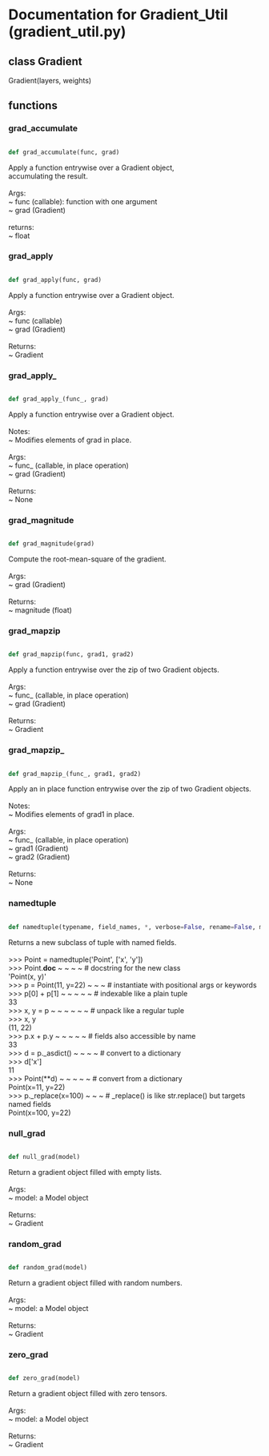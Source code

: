# Documentation for Gradient_Util (gradient_util.py)

## class Gradient
Gradient(layers, weights)


## functions

### grad\_accumulate
```py

def grad_accumulate(func, grad)

```



Apply a function entrywise over a Gradient object,<br />accumulating the result.<br /><br />Args:<br /> ~ func (callable): function with one argument<br /> ~ grad (Gradient)<br /><br />returns:<br /> ~ float


### grad\_apply
```py

def grad_apply(func, grad)

```



Apply a function entrywise over a Gradient object.<br /><br />Args:<br /> ~ func (callable)<br /> ~ grad (Gradient)<br /><br />Returns:<br /> ~ Gradient


### grad\_apply\_
```py

def grad_apply_(func_, grad)

```



Apply a function entrywise over a Gradient object.<br /><br />Notes:<br /> ~ Modifies elements of grad in place.<br /><br />Args:<br /> ~ func_ (callable, in place operation)<br /> ~ grad (Gradient)<br /><br />Returns:<br /> ~ None


### grad\_magnitude
```py

def grad_magnitude(grad)

```



Compute the root-mean-square of the gradient.<br /><br />Args:<br /> ~ grad (Gradient)<br /><br />Returns:<br /> ~ magnitude (float)


### grad\_mapzip
```py

def grad_mapzip(func, grad1, grad2)

```



Apply a function entrywise over the zip of two Gradient objects.<br /><br />Args:<br /> ~ func_ (callable, in place operation)<br /> ~ grad (Gradient)<br /><br />Returns:<br /> ~ Gradient


### grad\_mapzip\_
```py

def grad_mapzip_(func_, grad1, grad2)

```



Apply an in place function entrywise over the zip of two Gradient objects.<br /><br />Notes:<br /> ~ Modifies elements of grad1 in place.<br /><br />Args:<br /> ~ func_ (callable, in place operation)<br /> ~ grad1 (Gradient)<br /> ~ grad2 (Gradient)<br /><br />Returns:<br /> ~ None


### namedtuple
```py

def namedtuple(typename, field_names, *, verbose=False, rename=False, module=None)

```



Returns a new subclass of tuple with named fields.<br /><br />>>> Point = namedtuple('Point', ['x', 'y'])<br />>>> Point.__doc__ ~  ~  ~  ~    # docstring for the new class<br />'Point(x, y)'<br />>>> p = Point(11, y=22) ~  ~  ~  # instantiate with positional args or keywords<br />>>> p[0] + p[1] ~  ~  ~  ~  ~  # indexable like a plain tuple<br />33<br />>>> x, y = p ~  ~  ~  ~  ~  ~ # unpack like a regular tuple<br />>>> x, y<br />(11, 22)<br />>>> p.x + p.y ~  ~  ~  ~  ~    # fields also accessible by name<br />33<br />>>> d = p._asdict() ~  ~  ~  ~  # convert to a dictionary<br />>>> d['x']<br />11<br />>>> Point(**d) ~  ~  ~  ~  ~   # convert from a dictionary<br />Point(x=11, y=22)<br />>>> p._replace(x=100) ~  ~  ~    # _replace() is like str.replace() but targets named fields<br />Point(x=100, y=22)


### null\_grad
```py

def null_grad(model)

```



Return a gradient object filled with empty lists.<br /><br />Args:<br /> ~ model: a Model object<br /><br />Returns:<br /> ~ Gradient


### random\_grad
```py

def random_grad(model)

```



Return a gradient object filled with random numbers.<br /><br />Args:<br /> ~ model: a Model object<br /><br />Returns:<br /> ~ Gradient


### zero\_grad
```py

def zero_grad(model)

```



Return a gradient object filled with zero tensors.<br /><br />Args:<br /> ~ model: a Model object<br /><br />Returns:<br /> ~ Gradient

